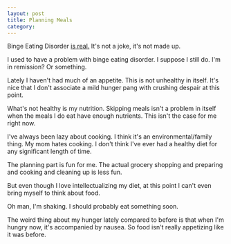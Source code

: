 ```yaml
---
layout: post
title: Planning Meals
category:
---
```

<aside><p>Binge Eating Disorder <a href="http://www.bingeeatingdisorder.com/?mid=B000081&utm_medium=vanity&utm_source=vanity&utm_campaign=2015_ub_dtc_beddsecon_bed_t&utm_content=ub_bingeeatingdisorderisrealcom_vanity__aq&utm_term=billboard">is real.</a> It's not a joke, it's not made up.</p></aside>

I used to have a problem with binge eating disorder. I suppose I still do. I'm in remission? Or something.

Lately I haven't had much of an appetite. This is not unhealthy in itself. It's nice that I don't associate a mild hunger pang with crushing despair at this point.

What's not healthy is my nutrition. Skipping meals isn't a problem in itself when the meals I do eat have enough nutrients. This isn't the case for me right now.

I've always been lazy about cooking. I think it's an environmental/family thing. My mom hates cooking. I don't think I've ever had a healthy diet for any significant length of time.

The planning part is fun for me. The actual grocery shopping and preparing and cooking and cleaning up is less fun.

But even though I love intellectualizing my diet, at this point I can't even bring myself to think about food.

Oh man, I'm shaking. I should probably eat something soon.

The weird thing about my hunger lately compared to before is that when I'm hungry now, it's accompanied by nausea. So food isn't really appetizing like it was before.